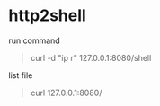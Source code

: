 # http2shell



run command

> curl -d "ip r" 127.0.0.1:8080/shell


list file

> curl 127.0.0.1:8080/


